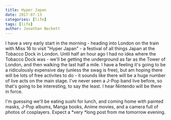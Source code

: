 ```yaml
---
title: Hyper Japan
date: 2017-07-13
categories: [life]
tags: [life]
author: Jonathan Beckett
---
```


I have a very early start in the morning - heading into London on the train with Miss 16 to visit "Hyper Japan" - a festival of all things Japan at the Tobacco Dock in London. Until half an hour ago I had no idea where the Tobacco Dock was - we'll be getting the underground as far as the Tower of London, and then walking the last half a mile. I have a feeling it's going to be a ridiculously expensive day (unless the swag is free), but am hoping there will be lots of free activites to do - it sounds like there will be a huge number of live acts on the main stage. I've never seen a J-Pop band live before, so that's going to be interesting, to say the least. I hear Nintendo will be there in force.

I'm guessing we'll be eating sushi for lunch, and coming home with painted masks, J-Pop albums, Manga books, Anime movies, and a camera full of photos of cosplayers. Expect a *very *long post from me tomorrow evening.